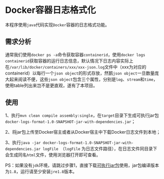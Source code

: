 # Docker容器日志格式化

本程序使用`java`代码实现`Docker`容器的日志格式功能。

## 需求分析

通常我们使用`docker ps -a`命令获取容器`containerid`，使用`docker logs containerid`获取容器的运行日志信息，默认情况下日志内容实际上在`/var/lib/docker/containers/xxx/xxx-json.log`文件中（xxx为对应的containerid）以每行一个`json object`的形式存放，然鹅`json object`一旦数量庞大起来阅读不便，这些`json object`包含三个属性，分别是`log`、`stream`和`time`，使用table列出来岂不是更直观，遂有了本项目。

## 使用

1、执行`mvn clean compile assembly:single`，在`target`目录下生成可执行jar包`docker-logs-format-1.0-SNAPSHOT-jar-with-dependencies.jar`；

2、将jar包上传至Docker宿主或者从Docker宿主中下载Docker日志文件到本地；

3、执行`java -jar docker-logs-format-1.0-SNAPSHOT-jar-with-dependencies.jar logFile `（`logFile` 为日志文件路径），在日志文件同目录下会生成同名`html`文件，使用浏览器打开即可查看。



PS：如果没有`jdk`环境，请跳过步骤1，直接下载[可执行jar包](docker-logs-format-1.0-SNAPSHOT-jar-with-dependencies.jar)使用，jar包编译版本为`1.8`，运行请至少安装`jre1.8`版本。
